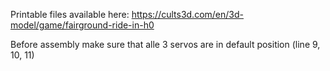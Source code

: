 Printable files available here:
https://cults3d.com/en/3d-model/game/fairground-ride-in-h0

Before assembly make sure that alle 3 servos are in default position (line 9, 10, 11)
